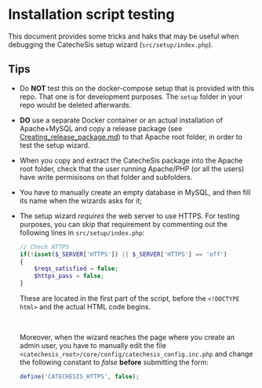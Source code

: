 # Installation script testing

This document provides some tricks and haks that may be useful when debugging the CatecheSis setup wizard (```src/setup/index.php```).

## Tips

- Do **NOT** test this on the docker-compose setup that is provided with this repo. That one is for development purposes. 
The `setup` folder in your repo would be deleted afterwards.

- **DO** use a separate Docker container or an actual installation of Apache+MySQL and copy a release package (see [Creating_release_package.md](Creating_release_package.md)) to that Apache root folder, in order to test the setup wizard.

- When you copy and extract the CatecheSis package into the Apache root folder, check that the user running Apache/PHP (or all the users) have write permisisons on that folder and subfolders.

- You have to manually create an empty database in MySQL, and then fill its name when the wizards asks for it;

- The setup wizard *requires* the web server to use HTTPS. For testing purposes, you can skip that requirement by commenting out the following lines in `src/setup/index.php`:

    ```php
    // Check HTTPS
    if(!isset($_SERVER['HTTPS']) || $_SERVER['HTTPS'] == 'off')
    {
        $reqs_satisfied = false;
        $https_pass = false;
    }
    ```
    These are located in the first part of the script, before the `<!DOCTYPE html>` and the actual HTML code begins.

    <br>

    Moreover, when the wizard reaches the page where you create an admin user, you have to manually edit the file `<catechesis_root>/core/config/catechesis_config.inc.php` and change the following constant to *false* **before** submitting the form:
    
    ```php
    define('CATECHESIS_HTTPS', false);
    ```


